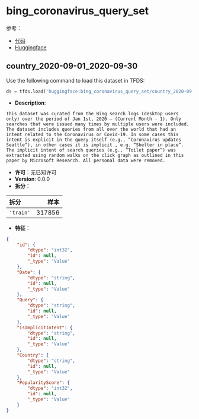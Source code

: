 # bing_coronavirus_query_set

参考：

- [代码](https://github.com/huggingface/datasets/blob/master/datasets/bing_coronavirus_query_set)
- [Huggingface](https://huggingface.co/datasets/bing_coronavirus_query_set)

## country_2020-09-01_2020-09-30

Use the following command to load this dataset in TFDS:

```python
ds = tfds.load('huggingface:bing_coronavirus_query_set/country_2020-09-01_2020-09-30')
```

- **Description**:

```
This dataset was curated from the Bing search logs (desktop users only) over the period of Jan 1st, 2020 – (Current Month - 1). Only searches that were issued many times by multiple users were included. The dataset includes queries from all over the world that had an intent related to the Coronavirus or Covid-19. In some cases this intent is explicit in the query itself (e.g., “Coronavirus updates Seattle”), in other cases it is implicit , e.g. “Shelter in place”. The implicit intent of search queries (e.g., “Toilet paper”) was extracted using random walks on the click graph as outlined in this paper by Microsoft Research. All personal data were removed.
```

- **许可**：无已知许可
- **Version**: 0.0.0
- **拆分**：

拆分 | 样本
:-- | --:
`'train'` | 317856

- **特征**：

```json
{
    "id": {
        "dtype": "int32",
        "id": null,
        "_type": "Value"
    },
    "Date": {
        "dtype": "string",
        "id": null,
        "_type": "Value"
    },
    "Query": {
        "dtype": "string",
        "id": null,
        "_type": "Value"
    },
    "IsImplicitIntent": {
        "dtype": "string",
        "id": null,
        "_type": "Value"
    },
    "Country": {
        "dtype": "string",
        "id": null,
        "_type": "Value"
    },
    "PopularityScore": {
        "dtype": "int32",
        "id": null,
        "_type": "Value"
    }
}
```
